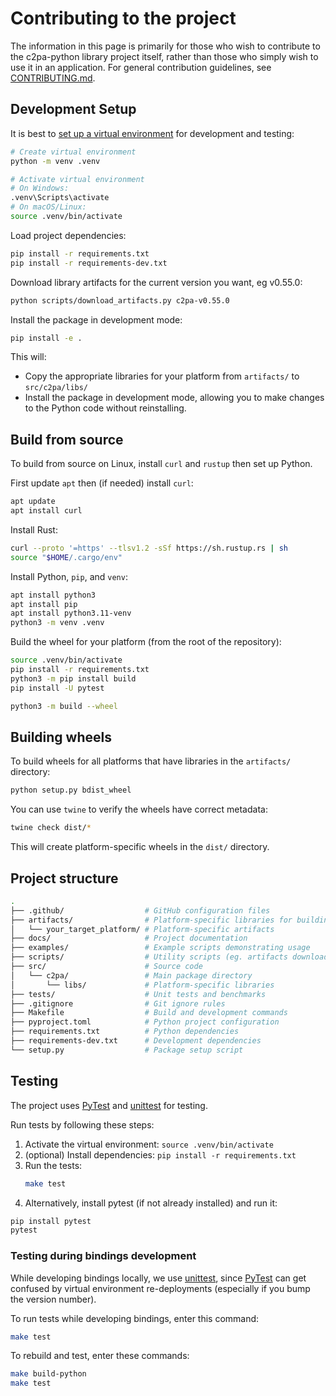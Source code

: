 # Contributing to the project 

The information in this page is primarily for those who wish to contribute to the c2pa-python library project itself, rather than those who simply wish to use it in an application.  For general contribution guidelines, see [CONTRIBUTING.md](../CONTRIBUTING.md).

## Development Setup

It is best to [set up a virtual environment](https://virtualenv.pypa.io/en/latest/installation.html) for development and testing:

```bash
# Create virtual environment
python -m venv .venv

# Activate virtual environment
# On Windows:
.venv\Scripts\activate
# On macOS/Linux:
source .venv/bin/activate
```

Load project dependencies:

```bash
pip install -r requirements.txt
pip install -r requirements-dev.txt
```

Download library artifacts for the current version you want, eg v0.55.0:

```bash
python scripts/download_artifacts.py c2pa-v0.55.0
```

Install the package in development mode:

```bash
pip install -e .
```

This will:

- Copy the appropriate libraries for your platform from `artifacts/` to `src/c2pa/libs/`
- Install the package in development mode, allowing you to make changes to the Python code without reinstalling.

## Build from source

To build from source on Linux, install `curl` and `rustup` then set up Python.

First update `apt` then (if needed) install `curl`:

```bash
apt update
apt install curl
```

Install Rust:

```bash
curl --proto '=https' --tlsv1.2 -sSf https://sh.rustup.rs | sh
source "$HOME/.cargo/env"
```

Install Python, `pip`, and `venv`:

```bash
apt install python3
apt install pip
apt install python3.11-venv
python3 -m venv .venv
```

Build the wheel for your platform (from the root of the repository):

```bash
source .venv/bin/activate
pip install -r requirements.txt
python3 -m pip install build
pip install -U pytest

python3 -m build --wheel
```

## Building wheels

To build wheels for all platforms that have libraries in the `artifacts/` directory:

```bash
python setup.py bdist_wheel
```

You can use `twine` to verify the wheels have correct metadata:

```bash
twine check dist/*
```

This will create platform-specific wheels in the `dist/` directory.

## Project structure

```bash
.
├── .github/                  # GitHub configuration files
├── artifacts/                # Platform-specific libraries for building (per subfolder)
│   └── your_target_platform/ # Platform-specific artifacts
├── docs/                     # Project documentation
├── examples/                 # Example scripts demonstrating usage
├── scripts/                  # Utility scripts (eg. artifacts download)
├── src/                      # Source code
│   └── c2pa/                 # Main package directory
│       └── libs/             # Platform-specific libraries
├── tests/                    # Unit tests and benchmarks
├── .gitignore                # Git ignore rules
├── Makefile                  # Build and development commands
├── pyproject.toml            # Python project configuration
├── requirements.txt          # Python dependencies
├── requirements-dev.txt      # Development dependencies
└── setup.py                  # Package setup script
```

## Testing

The project uses [PyTest](https://docs.pytest.org/) and [unittest](https://docs.python.org/3/library/unittest.html) for testing.

Run tests by following these steps:

1. Activate the virtual environment: `source .venv/bin/activate`
2. (optional) Install dependencies: `pip install -r requirements.txt`
4. Run the tests:
    ```bash
    make test
    ```
5. Alternatively, install pytest (if not already installed) and run it:
  ```bash
  pip install pytest
  pytest
  ```

### Testing during bindings development

While developing bindings locally, we use [unittest](https://docs.python.org/3/library/unittest.html), since [PyTest](https://docs.pytest.org/) can get confused by virtual environment re-deployments (especially if you bump the version number).

To run tests while developing bindings, enter this command:

```sh
make test
```

To rebuild and test, enter these commands:

```sh
make build-python
make test
```
